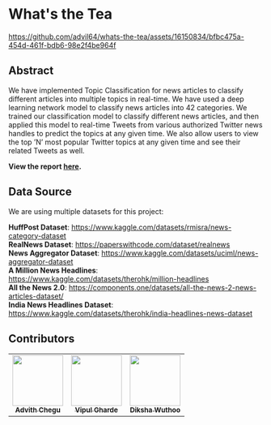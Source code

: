 # What's the Tea
https://github.com/advil64/whats-the-tea/assets/16150834/bfbc475a-454d-461f-bdb6-98e2f4be964f

## Abstract
We have implemented Topic Classification for news articles to classify different articles into multiple topics in real-time. We have used a deep learning network model to classify news articles into 42 categories. We trained our classification model to classify different news articles, and then applied this model to real-time Tweets from various authorized Twitter news handles to predict the topics at any given time. We also allow users to view the top ’N’ most popular Twitter topics at any given time and see their related Tweets as well.

**View the report [here](https://github.com/advil64/whats-the-tea/blob/main/whats_the_tea/deep_learning_clustering/deliverables/What_s_the_Tea__Topic_Classification_of_News_Articles_Deep_Learning.pdf).**

## Data Source
We are using multiple datasets for this project:

**HuffPost Dataset**: https://www.kaggle.com/datasets/rmisra/news-category-dataset \
**RealNews Dataset**: https://paperswithcode.com/dataset/realnews \
**News Aggregator Dataset**: https://www.kaggle.com/datasets/uciml/news-aggregator-dataset \
**A Million News Headlines**: https://www.kaggle.com/datasets/therohk/million-headlines \
**All the News 2.0**: https://components.one/datasets/all-the-news-2-news-articles-dataset/ \
**India News Headlines Dataset**: https://www.kaggle.com/datasets/therohk/india-headlines-news-dataset

## Contributors
<table>
  <tr>
    <td align="center"><a href="https://github.com/advil64"><img src="https://avatars.githubusercontent.com/u/15657337?v=4" width="100px;" alt=""/><br /><sub><b>Advith Chegu</b></sub></a></td>
    <td align="center"><a href="https://github.com/Vipul97"><img src="https://avatars.githubusercontent.com/u/16150834?v=4" width="100px;" alt=""/><br /><sub><b>Vipul Gharde</b></sub></a><br /></td>
    <td align="center"><a href="https://github.com/dikshawuthoo"><img src="https://avatars.githubusercontent.com/u/92066985?v=4" width="100px;" alt=""/><br /><sub><b>Diksha Wuthoo</b></sub></a><br /></td>
  </tr>
</table>
